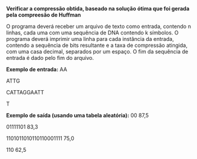 **Verificar a compressão obtida, baseado na solução ótima que foi gerada pela compreesão de Huffman**

O programa deverá receber um arquivo de texto como entrada, contendo n linhas, 
cada uma com uma sequência de DNA contendo k símbolos. 
O programa deverá imprimir uma linha para cada instância da entrada, 
contendo a sequência de bits resultante e a taxa de compressão atingida, com uma casa decimal, separados por um espaço. 
O fim da sequência de entrada é dado pelo fim do arquivo.

**Exemplo de entrada:**
AA

ATTG

CATTAGGAATT

T

**Exemplo de saída (usando uma tabela aleatória):**
00 87,5

01111101 83,3

1101011010110110001111 75,0

110 62,5
